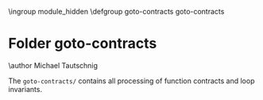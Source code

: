 \ingroup module_hidden
\defgroup goto-contracts goto-contracts

# Folder goto-contracts

\author Michael Tautschnig

The `goto-contracts/` contains all processing of function contracts and loop
invariants.

